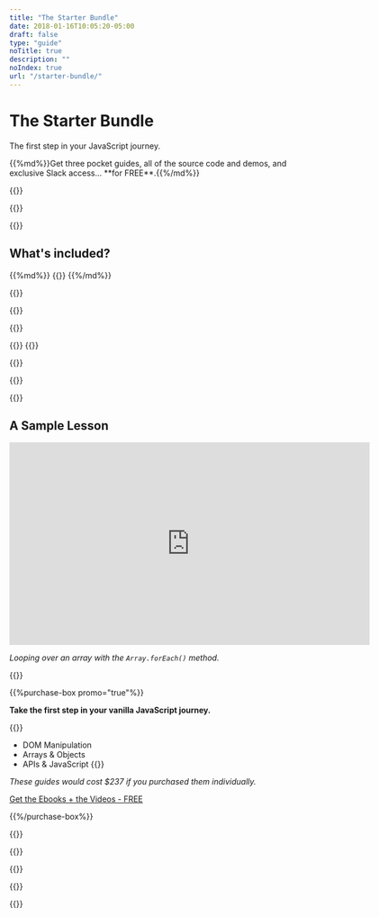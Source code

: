 ```yaml
---
title: "The Starter Bundle"
date: 2018-01-16T10:05:20-05:00
draft: false
type: "guide"
noTitle: true
description: ""
noIndex: true
url: "/starter-bundle/"
---
```


<h1 class="no-padding-top no-margin-bottom h5">The Starter Bundle</h1>
<p><span class="text-xlarge">The first step in your JavaScript journey.</span></p>

<p><span class="text-large">{{%md%}}Get three pocket guides, all of the source code and demos, and exclusive Slack access... **for FREE**.{{%/md%}}</span></p>

{{<cta for="guides-all">}}

<div class="padding-bottom-small">{{<pricing-link>}}</div>

{{<guide-used-by>}}

## What's included?

<div class="list-spaced">
{{%md%}}
{{<product-list package="starter">}}
{{%/md%}}
</div>

{{<guide-formats>}}

{{<testimonial-group group="learn">}}

{{<bonuses>}}

{{<cta for="bonusesGuides">}}
{{<cta for="bonusesList">}}

{{<pricing-link>}}

{{<testimonial-group group="slack">}}

{{<guide-skills>}}

## A Sample Lesson

<iframe src="https://player.vimeo.com/video/253356808?color=0088cc&title=0&byline=0&portrait=0" width="640" height="360" frameborder="0" webkitallowfullscreen mozallowfullscreen allowfullscreen></iframe>

<em class="text-muted text-small">Looping over an array with the <code>Array.forEach()</code> method.</em>

{{<guide-about-me>}}

{{%purchase-box promo="true"%}}

**Take the first step in your vanilla JavaScript journey.**

{{<purchase-summary>}}
- DOM Manipulation
- Arrays & Objects
- APIs & JavaScript
{{</purchase-summary>}}

*These guides would cost $237 if you purchased them individually.*

<a class="btn btn-large btn-block edd-buy-now-button" href="https://gomakethings.com/checkout?edd_action=add_to_cart&download_id=48036&edd_options[price_id]=3">Get the Ebooks + the Videos - FREE</a>

{{%/purchase-box%}}

{{<testimonial-group group="purchase">}}

{{<guide-faq-promo>}}

{{<pricing-link>}}

{{<testimonial-group group="faq">}}

{{<not-ready-yet>}}